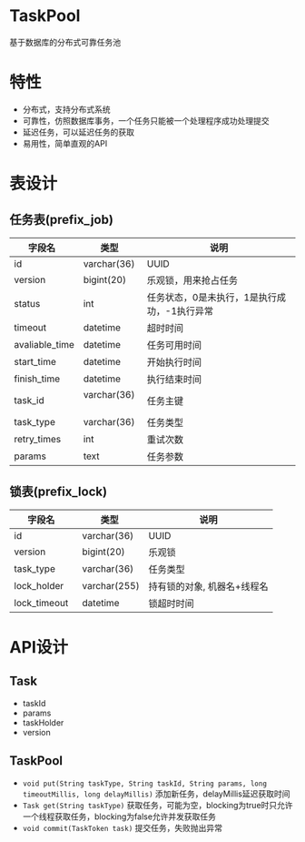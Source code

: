 # TaskPool
基于数据库的分布式可靠任务池

# 特性
- 分布式，支持分布式系统
- 可靠性，仿照数据库事务，一个任务只能被一个处理程序成功处理提交
- 延迟任务，可以延迟任务的获取
- 易用性，简单直观的API


# 表设计

## 任务表(prefix_job)

字段名    |  类型   | 说明
---------|---------|----------
id       |  varchar(36) | UUID
version  | bigint(20)   | 乐观锁，用来抢占任务
status   | int          | 任务状态，0是未执行，1是执行成功，-1执行异常
timeout  |  datetime   | 超时时间
avaliable_time | datetime | 任务可用时间
start_time |datetime  | 开始执行时间
finish_time | datetime | 执行结束时间
task_id   |  varchar(36)   | 任务主键
task_type |  varchar(36) | 任务类型
retry_times | int  | 重试次数
params      | text | 任务参数

## 锁表(prefix_lock)

字段名    |  类型   | 说明
---------|---------|----------
id       | varchar(36) | UUID
version  | bigint(20)  | 乐观锁
task_type | varchar(36) | 任务类型
lock_holder    | varchar(255) | 持有锁的对象, 机器名+线程名
lock_timeout   | datetime     | 锁超时时间


# API设计

## Task
- taskId
- params
- taskHolder
- version

## TaskPool

- `void put(String taskType, String taskId, String params, long timeoutMillis, long delayMillis)` 添加新任务，delayMillis延迟获取时间
- `Task get(String taskType)` 获取任务，可能为空，blocking为true时只允许一个线程获取任务，blocking为false允许并发获取任务
- `void commit(TaskToken task)` 提交任务，失败抛出异常

